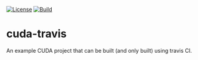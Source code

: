 [license-badge]: https://img.shields.io/badge/License-Apache%202.0-blue.svg 
[license-link]: https://opensource.org/licenses/Apache-2.0

[travis-badge]: https://img.shields.io/travis/jeremad/cuda-travis/master.svg?label=Build
[travis-link]: https://travis-ci.org/jeremad/cuda-travis

[![License][license-badge]][license-link]
[![Build][travis-badge]][travis-link]

# cuda-travis

An example CUDA project that can be built (and only built) using travis CI.
